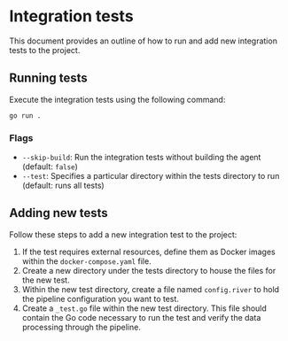# Integration tests

This document provides an outline of how to run and add new integration tests to the project.

## Running tests

Execute the integration tests using the following command:

`go run .`

### Flags

* `--skip-build`: Run the integration tests without building the agent (default: `false`)
* `--test`: Specifies a particular directory within the tests directory to run (default: runs all tests)

## Adding new tests

Follow these steps to add a new integration test to the project:

1. If the test requires external resources, define them as Docker images within the `docker-compose.yaml` file.
2. Create a new directory under the tests directory to house the files for the new test.
3. Within the new test directory, create a file named `config.river` to hold the pipeline configuration you want to test.
4. Create a `_test.go` file within the new test directory. This file should contain the Go code necessary to run the test and verify the data processing through the pipeline.
